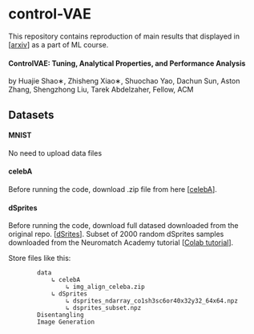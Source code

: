# control-VAE

This repository contains reproduction of main results that displayed in \[[arxiv](https://arxiv.org/pdf/2011.01754v1.pdf)\] as a part of ML course.

####  ControlVAE: Tuning, Analytical Properties, and Performance Analysis  
 by Huajie Shao∗, Zhisheng Xiao∗, Shuochao Yao, Dachun Sun, Aston Zhang, Shengzhong Liu, Tarek Abdelzaher, Fellow, ACM 

## Datasets
#### MNIST
 No need to upload data files
 
#### celebA
Before running the code, download .zip file from here \[[celebA](http://mmlab.ie.cuhk.edu.hk/projects/CelebA.html)\].


#### dSprites
Before running the code, download full datased downloaded from the original repo. \[[dSrites](https://github.com/deepmind/dsprites-dataset)\].
Subset of 2000 random dSprites samples downloaded from the Neuromatch Academy tutorial  \[[Colab tutorial](https://colab.research.google.com/github/NeuromatchAcademy/course-content-dl/blob/main/tutorials/W3D1_UnsupervisedAndSelfSupervisedLearning/student/W3D1_Tutorial1.ipynb)\].


Store files  like this:
 
            data
                ↳ celebA
                    ↳ img_align_celeba.zip
                ↳ dSprites
                    ↳ dsprites_ndarray_co1sh3sc6or40x32y32_64x64.npz
                    ↳ dsprites_subset.npz
            Disentangling
            Image Generation 